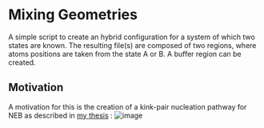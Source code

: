 # Mixing Geometries

A simple script to create an hybrid configuration for a system of which two states are known.
The resulting file(s) are composed of two regions, where atoms positions are taken from the state A or B.
A buffer region can be created. 

## Motivation

A motivation for this is the creation of a kink-pair nucleation pathway for NEB as described in [my thesis](https://theses.hal.science/THESES_LYON1/tel-03728547v1) :
![image](https://github.com/user-attachments/assets/b9a557d3-625a-46be-ac5e-be815ccf53a2)
